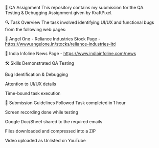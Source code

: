 🧪 QA Assignment
This repository contains my submission for the QA Testing & Debugging Assignment given by KraftPixel.

🔍 Task Overview
The task involved identifying UI/UX and functional bugs from the following web pages:

🔗 Angel One - Reliance Industries Stock Page - https://www.angelone.in/stocks/reliance-industries-ltd

🔗 India Infoline News Page - https://www.indiainfoline.com/news

🛠 Skills Demonstrated
QA Testing

Bug Identification & Debugging

Attention to UI/UX details

Time-bound task execution

📌 Submission Guidelines Followed
Task completed in 1 hour

Screen recording done while testing

Google Doc/Sheet shared to the required emails

Files downloaded and compressed into a ZIP

Video uploaded as Unlisted on YouTube
